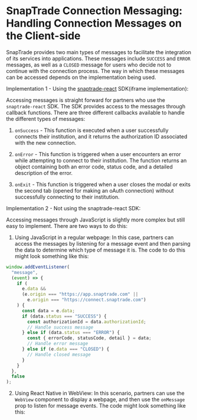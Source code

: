 # SnapTrade Connection Messaging: Handling Connection Messages on the Client-side

SnapTrade provides two main types of messages to facilitate the integration of its services into applications. These messages include `SUCCESS` and `ERROR` messages, as well as a `CLOSED` message for users who decide not to continue with the connection process. The way in which these messages can be accessed depends on the implementation being used.

Implementation 1 - Using the [snaptrade-react](https://www.npmjs.com/package/snaptrade-react) SDK(iframe implementation):

Accessing messages is straight forward for partners who use the `snaptrade-react` SDK. The SDK provides access to the messages through callback functions. There are three different callbacks available to handle the different types of messages:

1. `onSuccess` - This function is executed when a user successfully connects their institution, and it returns the authorization ID associated with the new connection.

2. `onError` - This function is triggered when a user encounters an error while attempting to connect to their institution. The function returns an object containing both an error code, status code, and a detailed description of the error.

3. `onExit` - This function is triggered when a user closes the modal or exits the second tab (opened for making an oAuth connection) without successfully connecting to their institution.

Implementation 2 - Not using the snaptrade-react SDK:

Accessing messages through JavaScript is slightly more complex but still easy to implement. There are two ways to do this:

1. Using JavaScript in a regular webpage: In this case, partners can access the messages by listening for a message event and then parsing the data to determine which type of message it is. The code to do this might look something like this:

```js
window.addEventListener(
  "message",
  (event) => {
    if (
      e.data &&
      (e.origin === "https://app.snaptrade.com" ||
        e.origin === "https://connect.snaptrade.com")
    ) {
      const data = e.data;
      if (data.status === "SUCCESS") {
        const authorizationId = data.authorizationId;
        // Handle success message
      } else if (data.status === "ERROR") {
        const { errorCode, statusCode, detail } = data;
        // Handle error message
      } else if (e.data === "CLOSED") {
        // Handle closed message
      }
    }
  },
  false
);
```

2. Using React Native in WebView: In this scenario, partners can use the `WebView` component to display a webpage, and then use the `onMessage` prop to listen for message events. The code might look something like this:
